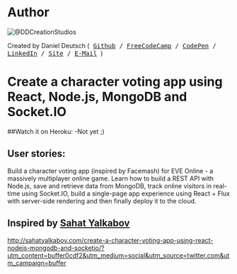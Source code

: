 # Author
![@DDCreationStudios](https://s3-us-west-2.amazonaws.com/s.cdpn.io/854371/profile/profile-80_2.jpg)

Created by Daniel Deutsch (<kbd>
[Github](https://github.com/DDCreationStudios) / [FreeCodeCamp](https://www.freecodecamp.com/ddcreationstudios) / [CodePen](http://codepen.io/ddcreationstudios/) / [LinkedIn](https://www.linkedin.com/in/daniel-deutsch-b95611127) / [Site](http://ddcreationstudios.at//) / [E-Mail](mailto:office@ddcreationstudios.at)
</kbd>)

# Create a character voting app using React, Node.js, MongoDB and Socket.IO

##Watch it on Heroku:
-Not yet ;)

## User stories:
Build a character voting app (inspired by Facemash) for EVE Online - a massively multiplayer online game. Learn how to build a REST API with Node.js, save and retrieve data from MongoDB, track online visitors in real-time using Socket.IO, build a single-page app experience using React + Flux with server-side rendering and then finally deploy it to the cloud.

## Inspired by [Sahat Yalkabov](http://sahatyalkabov.com/)

 http://sahatyalkabov.com/create-a-character-voting-app-using-react-nodejs-mongodb-and-socketio/?utm_content=buffer0cdf2&utm_medium=social&utm_source=twitter.com&utm_campaign=buffer
